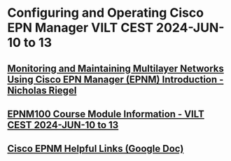 # Configuring and Operating Cisco EPN Manager VILT CEST 2024-JUN-10 to 13

## [Monitoring and Maintaining Multilayer Networks Using Cisco EPN Manager (EPNM) Introduction - Nicholas Riegel](https://docs.google.com/presentation/d/1zm-dXO6eQJSonh_2U4etgzXKh35LA-9YIQbLfqZrPuw/edit?usp=sharing)

## [EPNM100 Course Module Information - VILT CEST 2024-JUN-10 to 13](https://docs.google.com/spreadsheets/d/1MRTGw7aom2-TlJ7As2juZZ1Tt6g0O3vMz33HbIYvCsE/edit?usp=sharing)

## [Cisco EPNM Helpful Links (Google Doc)](https://docs.google.com/document/d/1gm_KIseEG98EQN-WR70NbCklcF4yQnFGo2qEvXLdxeY/edit?usp=sharing)

<!-- ## [Mid Course Feedback EPNM100 VILT CEST 2024-JUN-10 to 13](https://forms.gle/uBtxFAPTfZW3arFt9)

 --> 


